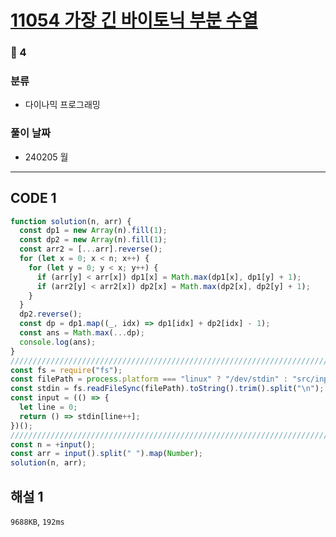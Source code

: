 # [11054 가장 긴 바이토닉 부분 수열](https://www.acmicpc.net/problem/11054)

### 🥇 4

### 분류

- 다이나믹 프로그래밍

### 풀이 날짜

- 240205 월

---

## CODE 1

```javascript
function solution(n, arr) {
  const dp1 = new Array(n).fill(1);
  const dp2 = new Array(n).fill(1);
  const arr2 = [...arr].reverse();
  for (let x = 0; x < n; x++) {
    for (let y = 0; y < x; y++) {
      if (arr[y] < arr[x]) dp1[x] = Math.max(dp1[x], dp1[y] + 1);
      if (arr2[y] < arr2[x]) dp2[x] = Math.max(dp2[x], dp2[y] + 1);
    }
  }
  dp2.reverse();
  const dp = dp1.map((_, idx) => dp1[idx] + dp2[idx] - 1);
  const ans = Math.max(...dp);
  console.log(ans);
}
///////////////////////////////////////////////////////////////////////////////
const fs = require("fs");
const filePath = process.platform === "linux" ? "/dev/stdin" : "src/input.txt";
const stdin = fs.readFileSync(filePath).toString().trim().split("\n");
const input = (() => {
  let line = 0;
  return () => stdin[line++];
})();
///////////////////////////////////////////////////////////////////////////////
const n = +input();
const arr = input().split(" ").map(Number);
solution(n, arr);
```

## 해설 1

`9688KB`, `192ms`
